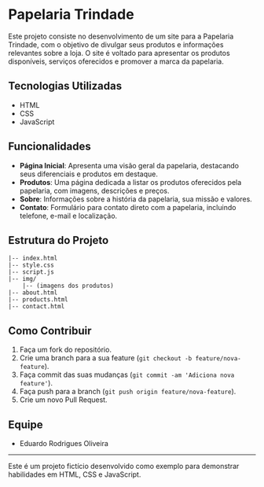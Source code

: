 # Papelaria Trindade 

Este projeto consiste no desenvolvimento de um site para a Papelaria Trindade, com o objetivo de divulgar seus produtos e informações relevantes sobre a loja. O site é voltado para apresentar os produtos disponíveis, serviços oferecidos e promover a marca da papelaria.

## Tecnologias Utilizadas

- HTML
- CSS
- JavaScript

## Funcionalidades

- **Página Inicial**: Apresenta uma visão geral da papelaria, destacando seus diferenciais e produtos em destaque.
- **Produtos**: Uma página dedicada a listar os produtos oferecidos pela papelaria, com imagens, descrições e preços.
- **Sobre**: Informações sobre a história da papelaria, sua missão e valores.
- **Contato**: Formulário para contato direto com a papelaria, incluindo telefone, e-mail e localização.

## Estrutura do Projeto

```
|-- index.html
|-- style.css
|-- script.js
|-- img/
    |-- (imagens dos produtos)
|-- about.html
|-- products.html
|-- contact.html
```

## Como Contribuir

1. Faça um fork do repositório.
2. Crie uma branch para a sua feature (`git checkout -b feature/nova-feature`).
3. Faça commit das suas mudanças (`git commit -am 'Adiciona nova feature'`).
4. Faça push para a branch (`git push origin feature/nova-feature`).
5. Crie um novo Pull Request.

## Equipe

- Eduardo Rodrigues Oliveira

---

Este é um projeto fictício desenvolvido como exemplo para demonstrar habilidades em HTML, CSS e JavaScript.
